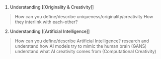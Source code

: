 1. Understanding [[Originality & Creativity]]
> How can you define/describe uniqueness/originality/creativity
> How they interlink with each-other?
2. Understanding [[Artificial Intelligence]]
> How can you define/describe Artificial Intelligence?
> research and understand how AI models try to mimic the human brain (GANS)
> understand what AI creativity comes from (Computational Creativity)

